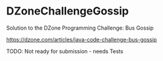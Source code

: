 # DZoneChallengeGossip
Solution to the DZone Programming Challenge: Bus Gossip

https://dzone.com/articles/java-code-challenge-bus-gossip

TODO:
Not ready for submission - needs Tests
